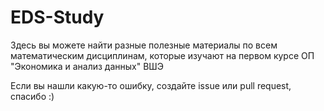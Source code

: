 # EDS-Study

Здесь вы можете найти разные полезные материалы по всем математическим дисциплинам, которые изучают на первом курсе ОП "Экономика и анализ данных" ВШЭ

Если вы нашли какую-то ошибку, создайте issue или pull request, спасибо :)
